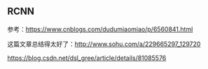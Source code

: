 ## RCNN

参考：https://www.cnblogs.com/dudumiaomiao/p/6560841.html



这篇文章总结得太好了：http://www.sohu.com/a/229665297_129720

https://blog.csdn.net/dsl_gree/article/details/81085576